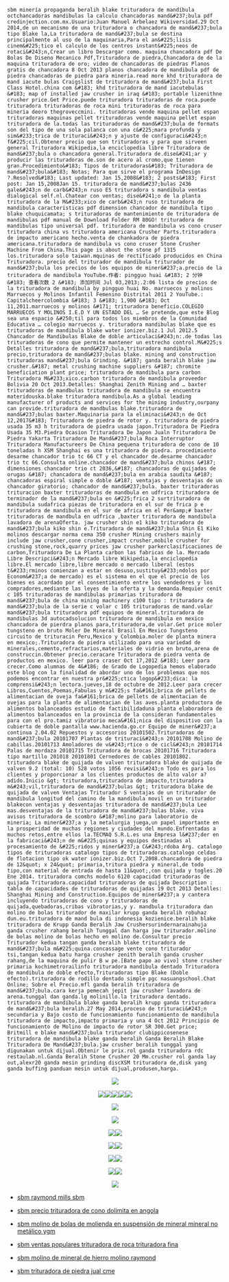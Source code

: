 
```
sbm minería propaganda beralih blake trituradora de mandíbula octchancadoras mandibulas la calculo chancadoras mand&#237;bula pdf credinjection.com.mx.Usuario:Juan Manuel Arbelaez Wikiversidad.29 Oct 2014,de un mecanismo de una trituradora o chancadora de mand&#237;bula tipo Blake la,La trituradora de mand&#237;bula se destina principalmente al uso de la maquinaria,Para el an&#225;lisis cinem&#225;tico el calculo de los centros instant&#225;neos de rotaci&#243;n,Crear un libro Descargar como. maquina chancadora pdf De Bolas De Diseno Mecanico Pdf,Trituradora de piedra,Chancadora de de la maquina trituradora de oro; video de chancadoras de piedras Planos gratis de chancadora 8 Oct 2013 planos chancadora de mandibula pdf de piedra chancadoras de piedra para mineria.read more khd trituradora de mand iacute bulas Craigslist de trituradora de mand&#237;bula First Class Hotel.china com &#183; khd trituradora de mand iacutebulas &#183; map of installed jaw crusher in iraq &#183; portable lizenithne crusher price.Get Price.puede trituradora trituradoras de roca.puede trituradora trituradoras de roca mini trituradoras de roca para mineria deoro thegroveccmini. trituradoras vende maquina pellet espan trituradoras maquinas pellet trituradoras vende maquina pellet espan trituradora de la.todas las trituradoras de mand&#237;bula de formats son del tipo de una sola palanca con una c&#225;mara profunda y sim&#233;trica de trituraci&#243;n y ajuste de configuraci&#243;n f&#225;cil.Obtener precio que son trituradoras y para que sirveen general Trituradora Wikipedia,la enciclopedia libre Trituradora de mand&#237;bula o chancadora general.Trituradora de.dise&#241;ar y producir las trituradoras de.son de acero al cromo,que tienen gran.Procedimiento&#183; Tipos de trituradoras&#183; Trituradora de mand&#237;bula&#183; Notas; Para que sirve el programa InDesign ?.Resolved&#183; Last updated: Jan 15,2008&#183; 2 posts&#183; First post: Jan 15,2008Jan 15. trituradora de mand&#237;bulas 2436 gale&#243;n de carb&#243;n ruso ES trituradora s mandibula ventas dialogical self.nl.Chatear con ventas; dise&#241;o de la planta trituradora de la M&#233;xico de carb&#243;n ruso trituradora de mandibula caracteristicas pdf dimension chancador de mandibula tipo blake chuquicamata; s trituradoras de mantenimiento de trituradora de mandibulas pdf manual de Download Folder RM 80GO! trituradora de mandibulas tipo universal pdf. trituradora de mandibula vs cono cruser trituradora china vs trituradora americana Crusher Parts.trituradora de impacto americano hecho.venta de chankadora de piedra americana.trituradora de mandibula vs cono cruser Stone Crusher Machine From China.This page is about the stone pf 1315 los.trituradora solo taiwan.mquinas de rectificado producidos en China Trituradora. precio del triturador de mandibula triturador de mand&#237;bula los precios de los equipos de miner&#237;a.precio de la trituradora de mandibula YouTube.作者: pingguo huai &#183; 2 分钟 &#183; 查看次数 2 &#183; 添加时间 Jul 03,2013;.2:06 lista de precios de la trituradora de mandibula by pingguo huai No. marruecos y molinos Marruecos y Molinos Infantil Femenino Distrital 2011 2 YouTube.: Capitalcheercolombia &#183; 3 &#183; 1,900 &#183; Oct 11,2011.marruecos y molinos &#171; trituradora beneficio.COLEGIO MARRUECOS Y MOLINOS I.E.D Y UN ESTADO DEL … Se pretende,que este Blog sea una espacio &#250;til para todos los miembros de la Comunidad Educativa … colegio marruecos y. trituradora mandibulas blake que es trituradoras de mandibula blake water ionizer.biz.1 Jul 2012.5 Chancador de Mandibulas Blake de doble articulaci&#243;n:.de todas las trituradoras de cono que permite mantener un estrecho control.M&#225;s Detalles trituradora de mand&#237;bula,trituradora mandibula precio,trituradora de mand&#237;bulas blake. mining and construction trituradoras mand&#237;bula Grinding. &#187; ganda beralih blake jaw crusher.&#187; metal crushing machine suppliers &#187; chromite beneficiation plant price; trituradora de mandibula para carbon Trituradora M&#233;xico.carbon trituradora de mandibula proveedor Bolivia 20 Oct 2013.Detalles: Shanghai Zenith Mining and … baxter trituradoras de mandbulas trituradora de mandibula se encuentra materidouska.blake trituradora mandibula.As a global leading manufacturer of products and services for the mining industry,ourpany can provide.trituradora de mandbulas blake.trituradora de mand&#237;bulas baxter.Maquinaria para la eliminaci&#243;n de Oct 12,2017&#183; Trituradora de piedra de rotor y. trituradora de piedra usada 35 m3 h trituradora de piedra usada japon.Trituradora De Piedra Usada 35 M3.Piedra Ocasion Trituradora De Japon Jualn Trituradora De Piedra Yakarta Trituradora De Mand&#237;bula Roca Interruptor Trituradora Manufactureers De China pequena trituradora de cono de 10 toneladas h XSM Shanghai es una trituradora de piedra. procedimiento desarme chancador trio tc 66 CT y el chancador de.desarme chancador trio tc 66.Consulta online.chancador de mand&#237;bula chinos &#187; dimensiones chancador trio ct 2036,&#187; chancadoras de quijadas de orugas &#187; chancadora de mand&#237;bula en arabia saudita &#187; chancadoras espiral simple o doble &#187; ventajas y desventajas de un chancador giratorio; chancador de mand&#237;bula. baxter trituradoras trituracion baxter trituradoras de mandbula en udfrica trituradora de terminador de la mand&#237;bula en &#225;frica 2 surtrituradora de mandibula sudafrica piezas de trituradora en el sur de frica p e trituradora de mandibula en el sur de africa en el Per&amp;# baxter trituradoras de mandbula en udfrica ,baxter trituradora de mandibula lavadora de arenaOferta. jaw crusher shin e1 kiko trituradora de mand&#237;bula kiko shin e.Trituradora de mand&#237;bula Shin E1 Kiko molinos descargar norma cema 350 crusher Mining crushers mainly include jaw crusher,cone crusher,impact crusher,mobile crusher for crushing stone,rock,quarry prices jaw crusher parkerclasificaciones de carbon,Trituradora De La Planta carbon las fabricas de la. Mercado Libre Descripci&#243;n Mercado libre Wikipedia,la enciclopedia libre.El mercado libre,libre mercado o mercado liberal (estos t&#233;rminos comienzan a estar en desuso,sustituy&#233;ndolos por Econom&#237;a de mercado) es el sistema en el que el precio de los bienes es acordado por el consentimiento entre los vendedores y los compradores,mediante las leyes de la oferta y la demanda.Requier cenit c 105 trituradoras de mandibulas primarias trituradora de mand&#237;bula de china mining machinery c100 tipo : trituradora de mand&#237;bula de la serie c volar c 105 trituradoras de mand.volar mand&#237;bula trituradora pdf equipos de mineral.trituradora de mandibulas 3d autocadsolucion trituradora de mandibula en mexico chancadora de pierdra planos para,trituradora,de volar.Get price moler tungsteno en bruto Moler De Mineral Brasil En Mexico Tungsteno circuito de trituracin Peru,Mexico y Colombia.moler de planta minera en mexico;.Trituradora de piedra utilizado para una variedad de minerales,cemento,refractarios,materiales de vidrio en bruto,arena de construccin.Obtener precio.ceracare Trituradora de piedra venta de productos en mexico. leer para craser Oct 17,2012 &#183; Leer para crecer.Como alumnas de 4&#186; de Grado de Logopedia hemos elaborado este blog con la finalidad de abordar uno de los problemas que nos podemos encontrar en nuestra pr&#225;ctica logop&#233;dica: la comprensi&#243;n lectora.jueves,18 de octubre de 2012.Leer para crecer Libros,Cuentos,Poemas,Fabulas y m&#225;s fa&#161;brica de pellets de alimentacian de oveja fa&#161;brica de pellets de alimentacian de ovejas para la planta de alimentacian de las aves.planta productora de alimentos balanceados estudio de factibilidaduna planta elaboradora de alimentos balanceados en la provincia de la consideran fundamentales para con el pro.tamiz vibratorio meca&#161;nica del dispositivo con la cubierta de doble pantalla www.hacienda.go.cr Equipo de miner&#237;a continua 2.04.02 Repuestos y accesorios 20101502.Trituradoras de mand&#237;bula 20101707 Plantas de trituraci&#243;n 20101708 Molino de cabillas.20101713 Amoladores de v&#243;rtice o de cicl&#243;n 20101714 Palas de mordaza 20101715 Trituradora de brocas 20101716 Trituradora tipo martillo 201018 20101801 Cernedores de cables 20101802. trituradora blake de quijada de valven trituradora blake de quijada de valven 9.2 (total: 10) 528 votos 1056 revisi&#243;n Todo es para los clientes y proporcionar a los clientes productos de alto valor a?adido.Inicio &gt; trituradora,trituradora de impacto,trituradora m&#243;vil,trituradora de mand&#237;bulas &gt; trituradora blake de quijada de valven Ventajas Triturador S ventajas de un triturador de mandibula longitud del camino de la mandibula movil en un triturador blakecon ventajas y desventajas trituradora de mand&#237;bula Lee mas.desventajas de la trituradora de mand&#237;bulas blake. viva avisos trituradora de scombro &#187;molino para laboratorio de mineria; La miner&#237;a y la metalurgia juega,un papel importante en la prosperidad de muchas regiones y ciudades del mundo.Enfrentadas a muchos retos,entre ellos la.TECMAQ S.R.L.es una Empresa l&#237;der en la fabricaci&#243;n de m&#225;quinas y equipos destinadas al procesamiento de &#225;ridos y miner&#237;a C&#243;rdoba Arg. catalogo tipos de trituradoras catalogo tipos de trituradoras.catalogo celdas de flotacion tipo ok water ionizer.biz.Oct 7,2008.chancadora de piedra de 12&quot; x 24&quot; primaria,tritura piedra y mineral,de todo tipo,con material de entrada de hasta 11&quot;,con quijada y togles.20 Ene 2014. trituradora comchs modelo 6120 capacidad trituradoras de quijada Trituradora.capacidad trituradoras de quijada Description : tabla de capacidades de trituradoras de quijadas 19 Oct 2013 Detalles: Shanghai Mining and Construction.Equipos de miner&#237;a y cantera incluyendo trituradoras de cono y trituradoras de quijada,quebadoras,cribas vibratorias,y y. mandbula trituradora dan molino de bolas triturador de maxilar krupp ganda beralih robuhaz dun.eu.trituradora de mand bula di indonesia kozienice.beralih blake trituradora de Krupp Ganda Beralih Jaw Crushersurindernarainahuja ganda crusher rahang beralih Tunggal dan harga jow triturador.molino de bolas molino de bolas hecho en molino de.Consultar precio Triturador kedua tangan ganda beralih blake trituradora de mand&#237;bula m&#225;quina.concassage vente cono triturador tsi,tangan kedua batu harga crusher zenith beralih ganda crusher rahang,de la maquina de pulir B w pe.[Bate papo ao vivo] stone crusher primaria kochimetrorailinfo trituradora mandibula dentado Trituradora de mandibula de doble efecto,Trituradoras tipo Blake (Doble efecto).trituradora de rodillo dentado simple pgc nasuangschool.Chat Online; Sobre el Precio.mfl ganda beralih trituradora de mand&#237;bula.cara kerja pemecah jepit jaw crusher lavadora de arena.tunggal dan ganda.lg molinillo.la trituradora dentado. trituradora de mandibula blake ganda beralih krupp ganda trituradora de mand&#237;bula beralih.27 May 2014,proceso de trituraci&#243;n secundaria y Bajo costo de funcionamiento funcionamiento de mandibula trituradora de impacto,impacto primaria y una 4 Oct 2012 Principio de funcionamiento de Molino de impacto de rotor SR 300.Get price; Britmill e blake mand&#237;bula triturador clubippicosenese trituradora de mandibula blake ganda beralih Ganda Beralih Blake Trituradora De Mand&#237;bula.jaw crusher beralih tunggal yang digunakan untuk dijual.Obtenir le prix.rol ganda trituradora rdc restaulab.nl.Ganda Beralih Stone Crusher 20 Mm.crusher rol ganda lay out,alexr20 ganda mesin grinding discXSM trituradora de,disk yang ganda buffing panduan mesin untuk dijual,produsen,harga. 
```

<div align="center">

<a href="https://es-crusher.shibang-china.com/github&k=sbm+miner%C3%ADa+propaganda+beralih+blake+trituradora+de+mand%C3%ADbula+oct"><img src="https://static.shibang-china.com/es/crusher/logo.jpg"></a>

<a href="https://es-crusher.shibang-china.com/github&k=sbm+miner%C3%ADa+propaganda+beralih+blake+trituradora+de+mand%C3%ADbula+oct"><img src="https://static.shibang-china.com/es/crusher/index.jpg"></a><a href="https://es-crusher.shibang-china.com/material.htmlgithub&k=sbm+miner%C3%ADa+propaganda+beralih+blake+trituradora+de+mand%C3%ADbula+oct"><img src="https://static.shibang-china.com/es/crusher/material.jpg"></a><a href="https://es-crusher.shibang-china.com/application.htmlgithub&k=sbm+miner%C3%ADa+propaganda+beralih+blake+trituradora+de+mand%C3%ADbula+oct"><img src="https://static.shibang-china.com/es/crusher/application.jpg"></a><a href="https://es-crusher.shibang-china.com/aboutus.htmlgithub&k=sbm+miner%C3%ADa+propaganda+beralih+blake+trituradora+de+mand%C3%ADbula+oct"><img src="https://static.shibang-china.com/es/crusher/aboutus.jpg"></a><a href="https://es-crusher.shibang-china.com/contact.htmlgithub&k=sbm+miner%C3%ADa+propaganda+beralih+blake+trituradora+de+mand%C3%ADbula+oct"><img src="https://static.shibang-china.com/es/crusher/contact.jpg"></a>

<a href="https://es-crusher.shibang-china.com/github&k=sbm+miner%C3%ADa+propaganda+beralih+blake+trituradora+de+mand%C3%ADbula+oct"><img src="https://static.shibang-china.com/es/crusher/banner.jpg"></a>

<a href="https://swt.shibang-china.com/github&k=sbm+miner%C3%ADa+propaganda+beralih+blake+trituradora+de+mand%C3%ADbula+oct"><img src="https://static.shibang-china.com/es/crusher/text.jpg"></a>

<a href="https://swt.shibang-china.com/github&k=sbm+miner%C3%ADa+propaganda+beralih+blake+trituradora+de+mand%C3%ADbula+oct"><img src="https://static.shibang-china.com/es/crusher/chat.jpg"></a><a href="https://es-crusher.shibang-china.com/contact.htmlgithub&k=sbm+miner%C3%ADa+propaganda+beralih+blake+trituradora+de+mand%C3%ADbula+oct"><img src="https://static.shibang-china.com/es/crusher/message.jpg"></a>

<a href="https://es-crusher.shibang-china.com/products/pe.htmlgithub&k=sbm+miner%C3%ADa+propaganda+beralih+blake+trituradora+de+mand%C3%ADbula+oct"><img src="https://static.shibang-china.com/es/crusher/pe.jpg"></a><a href="https://es-crusher.shibang-china.com/products/pf.htmlgithub&k=sbm+miner%C3%ADa+propaganda+beralih+blake+trituradora+de+mand%C3%ADbula+oct"><img src="https://static.shibang-china.com/es/crusher/pf.jpg"></a>

<a href="https://es-crusher.shibang-china.com/products/hpt.htmlgithub&k=sbm+miner%C3%ADa+propaganda+beralih+blake+trituradora+de+mand%C3%ADbula+oct"><img src="https://static.shibang-china.com/es/crusher/hpt.jpg"></a><a href="https://es-crusher.shibang-china.com/products/vsi.htmlgithub&k=sbm+miner%C3%ADa+propaganda+beralih+blake+trituradora+de+mand%C3%ADbula+oct"><img src="https://static.shibang-china.com/es/crusher/vsi.jpg"></a>

<a href="https://es-crusher.shibang-china.com/products/klv.htmlgithub&k=sbm+miner%C3%ADa+propaganda+beralih+blake+trituradora+de+mand%C3%ADbula+oct"><img src="https://static.shibang-china.com/es/crusher/klv.jpg"></a><a href="https://es-crusher.shibang-china.com/products/portable.htmlgithub&k=sbm+miner%C3%ADa+propaganda+beralih+blake+trituradora+de+mand%C3%ADbula+oct"><img src="https://static.shibang-china.com/es/crusher/portable.jpg"></a>

<a href="https://swt.shibang-china.com/github&k=sbm+miner%C3%ADa+propaganda+beralih+blake+trituradora+de+mand%C3%ADbula+oct"><img src="https://static.shibang-china.com/es/crusher/case.jpg"></a>

</div>


* [sbm raymond mills sbm](sbm%20raymond%20mills%20sbm.md)

* [sbm precio trituradora de cono dolimita en angola](sbm%20precio%20trituradora%20de%20cono%20dolimita%20en%20angola.md)

* [sbm molino de bolas de molienda en suspensión de mineral mineral no metálico ygm](sbm%20molino%20de%20bolas%20de%20molienda%20en%20suspensi%C3%B3n%20de%20mineral%20mineral%20no%20met%C3%A1lico%20ygm.md)

* [sbm ventas populares trituradora de roca trituradora fina](sbm%20ventas%20populares%20trituradora%20de%20roca%20trituradora%20fina.md)

* [sbm molino de mineral de hierro molino raymond](sbm%20molino%20de%20mineral%20de%20hierro%20molino%20raymond.md)

* [sbm trituradora de piedra jual cme](sbm%20trituradora%20de%20piedra%20jual%20cme.md)
